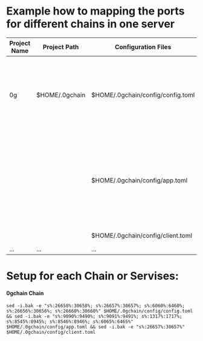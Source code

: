 # Example how to mapping the ports for different chains in one server

| Project Name | Project Path | Configuration Files            | Port Mappings                                                                | Used Ports          |
|--------------|--------------|--------------------------------|------------------------------------------------------------------------------|---------------------|
| 0g         | $HOME/.0gchain  | $HOME/.0gchain/config/config.toml | 26658 > 30658, 26657 > 30657, 6060 > 6460, 26656 > 30656, 26660 > 30660      | 30658, 30657, 6460, 30656, 30660 |
|              |              | $HOME/.0gchain/config/app.toml    | 9090 > 9490, 9091 > 9491, 1317 > 1717, 8545 > 8945, 8546 > 8946, 6065 > 6465 | 9490, 9491, 1717, 8945, 8946, 6465 |
|              |              | $HOME/.0gchain/config/client.toml | 26657 > 30657                                                                | 30657              |
| ...          | ...          | ...                            | ...                                                                          | ...                |

# Setup for each Chain or Servises:

#### 0gchain Chain
```
sed -i.bak -e "s%:26658%:30658%; s%:26657%:30657%; s%:6060%:6460%; s%:26656%:30656%; s%:26660%:30660%" $HOME/.0gchain/config/config.toml && sed -i.bak -e "s%:9090%:9490%; s%:9091%:9491%; s%:1317%:1717%; s%:8545%:8945%; s%:8546%:8946%; s%:6065%:6465%" $HOME/.0gchain/config/app.toml && sed -i.bak -e "s%:26657%:30657%" $HOME/.0gchain/config/client.toml
```

